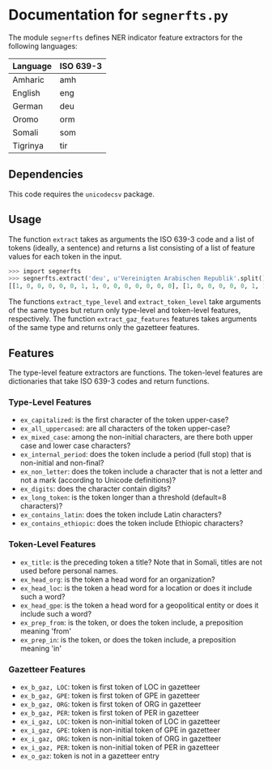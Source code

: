 # Documentation for `segnerfts.py`

The module `segnerfts` defines NER indicator feature extractors for the following languages:

| Language | ISO 639-3 |
|----------|-----------|
| Amharic  | amh       |
| English  | eng       |
| German   | deu       |
| Oromo    | orm       |
| Somali   | som       |
| Tigrinya | tir       |

## Dependencies

This code requires the `unicodecsv` package.

## Usage

The function `extract` takes as arguments the ISO 639-3 code and a list of tokens (ideally, a sentence) and returns a list consisting of a list of feature values for each token in the input.

```python
>>> import segnerfts
>>> segnerfts.extract('deu', u'Vereinigten Arabischen Republik'.split())
[[1, 0, 0, 0, 0, 0, 1, 1, 0, 0, 0, 0, 0, 0, 0], [1, 0, 0, 0, 0, 0, 1, 1, 0, 0, 0, 0, 0, 0, 0], [1, 0, 0, 0, 0, 0, 0, 1, 0, 0, 0, 0, 1, 0, 0]]
```

The functions `extract_type_level` and `extract_token_level` take arguments of the same types but return only type-level and token-level features, respectively. The function `extract_gaz_features` features takes arguments of the same type and returns only the gazetteer features.

## Features

The type-level feature extractors are functions. The token-level features are dictionaries that take ISO 639-3 codes and return functions.

### Type-Level Features

* `ex_capitalized`: is the first character of the token upper-case?
* `ex_all_uppercased`: are all characters of the token upper-case?
* `ex_mixed_case`: among the non-initial characters, are there both upper case and lower case characters?
* `ex_internal_period`: does the token include a period (full stop) that is non-initial and non-final?
* `ex_non_letter`: does the token include a character that is not a letter and not a mark (according to Unicode definitions)?
* `ex_digits`: does the character contain digits?
* `ex_long_token`: is the token longer than a threshold (default=8 characters)?
* `ex_contains_latin`: does the token include Latin characters?
* `ex_contains_ethiopic`: does the token include Ethiopic characters?

### Token-Level Features

* `ex_title`: is the preceding token a title? Note that in Somali, titles are not used before personal names.
* `ex_head_org`: is the token a head word for an organization?
* `ex_head_loc`: is the token a head word for a location or does it include such a word?
* `ex_head_gpe`: is the token a head word for a geopolitical entity or does it include such a word?
* `ex_prep_from`: is the token, or does the token include, a preposition meaning 'from'
* `ex_prep_in`: is the token, or does the token include, a preposition meaning 'in'

### Gazetteer Features

* `ex_b_gaz, LOC`: token is first token of LOC in gazetteer
* `ex_b_gaz, GPE`: token is first token of GPE in gazetteer
* `ex_b_gaz, ORG`: token is first token of ORG in gazetteer
* `ex_b_gaz, PER`: token is first token of PER in gazetteer
* `ex_i_gaz, LOC`: token is non-initial token of LOC in gazetteer
* `ex_i_gaz, GPE`: token is non-initial token of GPE in gazetteer
* `ex_i_gaz, ORG`: token is non-initial token of ORG in gazetteer
* `ex_i_gaz, PER`: token is non-initial token of PER in gazetteer
* `ex_o_gaz`: token is not in a gazetteer entry
